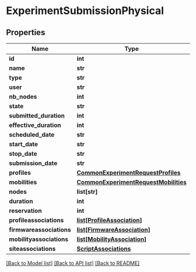 # ExperimentSubmissionPhysical

## Properties
Name | Type | Description | Notes
------------ | ------------- | ------------- | -------------
**id** | **int** |  | [optional] 
**name** | **str** |  | [optional] 
**type** | **str** |  | 
**user** | **str** |  | [optional] 
**nb_nodes** | **int** |  | [optional] 
**state** | **str** |  | [optional] 
**submitted_duration** | **int** |  | [optional] 
**effective_duration** | **int** |  | [optional] 
**scheduled_date** | **str** |  | [optional] 
**start_date** | **str** |  | [optional] 
**stop_date** | **str** |  | [optional] 
**submission_date** | **str** |  | [optional] 
**profiles** | [**CommonExperimentRequestProfiles**](CommonExperimentRequestProfiles.md) |  | [optional] 
**mobilities** | [**CommonExperimentRequestMobilities**](CommonExperimentRequestMobilities.md) |  | [optional] 
**nodes** | **list[str]** |  | [optional] 
**duration** | **int** |  | [optional] 
**reservation** | **int** |  | [optional] 
**profileassociations** | [**list[ProfileAssociation]**](ProfileAssociation.md) |  | [optional] 
**firmwareassociations** | [**list[FirmwareAssociation]**](FirmwareAssociation.md) |  | [optional] 
**mobilityassociations** | [**list[MobilityAssociation]**](MobilityAssociation.md) |  | [optional] 
**siteassociations** | [**ScriptAssociations**](ScriptAssociations.md) |  | [optional] 

[[Back to Model list]](../README.md#documentation-for-models) [[Back to API list]](../README.md#documentation-for-api-endpoints) [[Back to README]](../README.md)


